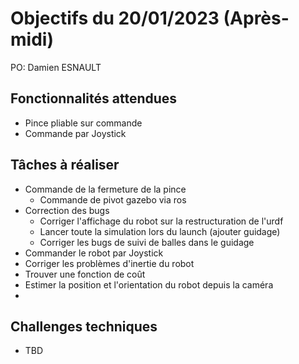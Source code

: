 # Objectifs du 20/01/2023 (Après-midi)

PO: Damien ESNAULT


## Fonctionnalités attendues

- Pince pliable sur commande
- Commande par Joystick


## Tâches à réaliser

- Commande de la fermeture de la pince
    - Commande de pivot gazebo via ros
- Correction des bugs
    - Corriger l'affichage du robot sur la restructuration de l'urdf
    - Lancer toute la simulation lors du launch (ajouter guidage)
    - Corriger les bugs de suivi de balles dans le guidage
- Commander le robot par Joystick
- Corriger les problèmes d'inertie du robot
- Trouver une fonction de coût
- Estimer la position et l'orientation du robot depuis la caméra
- 


## Challenges techniques

- TBD